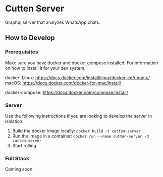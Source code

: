 # Cutten Server

Graphql server that analyzes WhatsApp chats.

## How to Develop

### Prerequisites

Make sure you have docker and docker compose installed. For information on how to install it for your dev system.

docker:
  Linux: https://docs.docker.com/install/linux/docker-ce/ubuntu/
  macOS: https://docs.docker.com/docker-for-mac/install/

docker-compose:
  https://docs.docker.com/compose/install/

### Server

Use the following instructions if you are looking to develop the server in isolation:
  1. Build the docker image locally: `docker build -t cutten-server .`
  2. Run the image in a container: `docker run --name cutten-server -d cutten-server`
  3. Start rolling.

### Full Stack

Coming soon.
